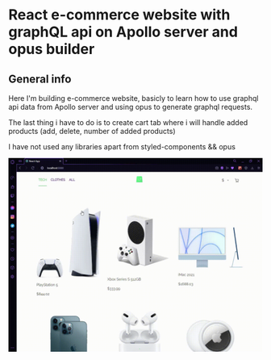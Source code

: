 # React e-commerce website with graphQL api on Apollo server and opus builder

## General info

Here I'm building e-commerce website, basicly to learn how to use graphql api data from Apollo server and using opus to generate graphql requests.

The last thing i have to do is to create cart tab where i will handle added products (add, delete, number of added products)

I have not used any libraries apart from styled-components && opus

![](./public/preview.gif)
